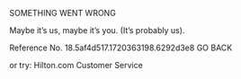 SOMETHING WENT WRONG

Maybe it’s us, maybe it’s you.
(It’s probably us).

Reference No. 18.5af4d517.1720363198.6292d3e8
GO BACK

or try:
Hilton.com Customer Service